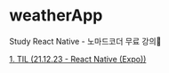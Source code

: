 # weatherApp
Study React Native - 노마드코더 무료 강의🙏

[1. TIL (21.12.23 - React Native (Expo))](https://sandy-polonium-df4.notion.site/21-12-23-React-Native-Expo-c1674416b2204b1da130a0ab0d78b6b6)
